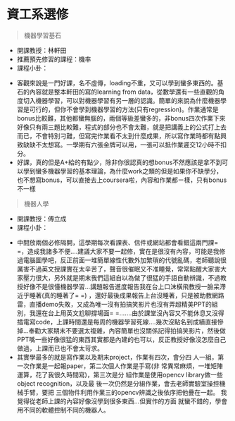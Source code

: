# 資工系選修

> 機器學習基石

* 開課教授：林軒田
* 推薦預先修習的課程：機率
* 課程小卦：
 - 客觀來說是一門好課，名不虛傳，loading不重，又可以學到蠻多東西的。基石的內容就是整本軒田的寫的learning from data，從數學還有一些直觀的角度切入機器學習，可以對機器學習有另一層的認識。簡單的來說為什麼機器學習是可行的，但你不會學到機器學習的方法(只有regression)。作業通常是bonus比較難，其他都蠻無腦的，兩個等級差蠻多的，非bonus四次作業下來好像只有兩三題比較難，程式的部分也不會太難，就是把講義上的公式打上去而已，不會特別刁難，但寫完作業看不太到什麼成果，所以寫作業時都有點興致缺缺不太想寫。一學期有六張金牌可以用，一張可以抵作業遲交12小時不扣分。
 - 好課，真的但是A+給的有點少，除非你很認真的想bonus不然應該是拿不到可以學到蠻多機器學習的基本理論，為什麼work之類的但是如果你不缺學分，也不想寫bonus，可以直接去上coursera啦，內容和作業都ㄧ樣，只有bonus不一樣

> 機器人學

* 開課教授：傅立成
* 課程小卦：
 - 中間放兩個必修隔開，這學期每次看課表、信件或網站都會看錯這兩門課= =，造成我諸多不便....建議大家不要一起修，實在是很沒有內容，可能是我修過電腦圖學吧，反正前面一堆簡單線性代數外加繁瑣的代號亂碼，老師聽說很厲害不過英文授課實在太辛苦了，聲音很催眠又不准睡覺，常常點醒大家害大家壓力很大，另外就是期末我們這組自以為做了很猛的手語自動辨識，不過教授好像不是很懂機器學習...講題報告進度報告我在台上口沫橫飛教授一臉呆滯近乎睡著(真的睡著了= =) ，還好最後成果報告上台沒睡著，只是被助教網路雷，直播demo失敗，又成為唯一沒有拍搞笑影片也沒有弄超精美PPT的組別，我還在台上用英文尬聊撐場面= =.......由於課堂沒內容又不能休息又沒得插電寫code，上課時間還是每周的機器學習死線....幾次沒點名到成績直接慘掉...奉勸大家期末不要選太複雜，內容簡單也沒關係記得拍搞笑影片，然後做PPT嘴一些好像很猛的東西其實都是內建的也可以，反正教授好像沒怎麼自己做過，上課而已也不會太苛求。
 - 其實學最多的就是寫作業以及期末project，作業有四次，會分四
人一組，第一次作業是一起報paper，第二次個人作業是手寫(非
常異常麻煩，一堆矩陣運算，花了我很久時間寫)，第三次是分
組作業是使用opencv library做一些object recognition，以及最
後一次仍然是分組作業，會去老師實驗室操控機械手臂，要把
三個物件利用作業三的opencv辨識之後依序把他疊在一起。
我覺得從老師上課的內容好像沒學到很多東西...但實作的方面
就蠻不錯的，學會用不同的軟體控制不同的機器人。
